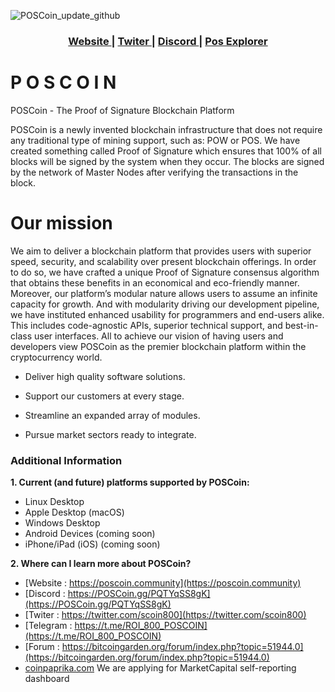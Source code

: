 ![POSCoin_update_github](https://github.com/astera33/POSCoin/blob/master/src/qt/res/images/splash.png)

<div align="center">
  <h3>
    <a href="https://poscoin.community">
      Website
    </a>
    <span> | </span>
    <a href="https://twitter.com/scoin800">
      Twiter
    </a>
    <span> | </span>
    <a href="https://POSCoin.gg/PQTYqSS8gK">
      Discord
    </a>
    <span> | </span>
    <a href="https://www.coinexplorer.net/POS">
      Pos Explorer
    </a>
  </h3>
</div>

# P O S C O I N

POSCoin - The Proof of Signature Blockchain Platform


POSCoin is a newly invented blockchain infrastructure that does not require any traditional type of mining support, such as: POW or POS. We have created something called Proof of Signature which ensures that 100% of all blocks will be signed by the system when they occur. The blocks are signed by the network of Master Nodes after verifying the transactions in the block.

# Our mission

We aim to deliver a blockchain platform that provides users with superior speed, security, and scalability over present blockchain offerings. In order to do so, we have crafted a unique Proof of Signature consensus algorithm that obtains these benefits in an economical and eco-friendly manner. Moreover, our platform’s modular nature allows users to assume an infinite capacity for growth. And with modularity driving our development pipeline, we have instituted enhanced usability for programmers and end-users alike. This includes code-agnostic APIs, superior technical support, and best-in-class user interfaces. All to achieve our vision of having users and developers view POSCoin as the premier blockchain platform within the cryptocurrency world.

 - Deliver high quality software solutions.
 
 - Support our customers at every stage.
 
 - Streamline an expanded array of modules.

 - Pursue market sectors ready to integrate.


### Additional Information

**1. Current (and future) platforms supported by POSCoin:**
  
  - Linux Desktop
  - Apple Desktop (macOS)
  - Windows Desktop
  - Android Devices (coming soon)
  - iPhone/iPad (iOS) (coming soon)

**2. Where can I learn more about POSCoin?**
   - [Website  : https://poscoin.community](https://poscoin.community)
   - [Discord  : https://POSCoin.gg/PQTYqSS8gK](https://POSCoin.gg/PQTYqSS8gK)
   - [Twiter   : https://twitter.com/scoin800](https://twitter.com/scoin800)
   - [Telegram : https://t.me/ROI_800_POSCOIN](https://t.me/ROI_800_POSCOIN)   
   - [Forum    : https://bitcoingarden.org/forum/index.php?topic=51944.0](https://bitcoingarden.org/forum/index.php?topic=51944.0)
   - [coinpaprika.com](https://coinpaprika.com/coin/pos-proof-of-stake-coin/) We are applying for MarketCapital self-reporting dashboard

